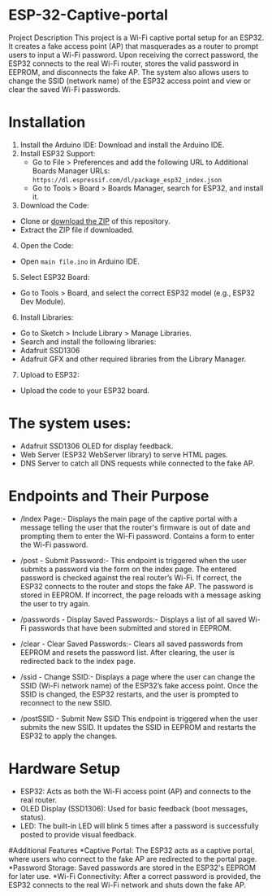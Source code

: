# ESP-32-Captive-portal
Project Description
This project is a Wi-Fi captive portal setup for an ESP32. It creates a fake access point (AP) that masquerades as a router to prompt users to input a Wi-Fi password. Upon receiving the correct password, the ESP32 connects to the real Wi-Fi router, stores the valid password in EEPROM, and disconnects the fake AP. The system also allows users to change the SSID (network name) of the ESP32 access point and view or clear the saved Wi-Fi passwords.

# Installation
1. Install the Arduino IDE: Download and install the Arduino IDE.
2. Install ESP32 Support:
    * Go to File > Preferences and add the following URL to Additional Boards Manager URLs:
      `https://dl.espressif.com/dl/package_esp32_index.json`
    * Go to Tools > Board > Boards Manager, search for ESP32, and install it.
3. Download the Code:
* Clone or [download the ZIP](https://github.com/SweetButter45/ESP-32-Captive-portal/archive/refs/heads/main.zip) of this repository.
* Extract the ZIP file if downloaded.
4. Open the Code:
* Open `main file.ino` in Arduino IDE.
5. Select ESP32 Board:
* Go to Tools > Board, and select the correct ESP32 model (e.g., ESP32 Dev Module).
6. Install Libraries:
  * Go to Sketch > Include Library > Manage Libraries.
  * Search and install the following libraries:
  * Adafruit SSD1306
  * Adafruit GFX and other required libraries from the Library Manager.
7. Upload to ESP32:
  * Upload the code to your ESP32 board.

# The system uses:

* Adafruit SSD1306 OLED for display feedback.
* Web Server (ESP32 WebServer library) to serve HTML pages.
* DNS Server to catch all DNS requests while connected to the fake AP.

# Endpoints and Their Purpose
* /Index Page:-
                    Displays the main page of the captive portal with a message telling the user that the router's firmware is out of date and prompting them to enter the Wi-Fi password.
                    Contains a form to enter the Wi-Fi password.
  
* /post - Submit Password:- 
                    This endpoint is triggered when the user submits a password via the form on the index page.
                    The entered password is checked against the real router’s Wi-Fi. If correct, the ESP32 connects to the router and stops the fake AP. The password is stored in EEPROM.
                    If incorrect, the page reloads with a message asking the user to try again.
  
* /passwords - Display Saved Passwords:- 
                    Displays a list of all saved Wi-Fi passwords that have been submitted and stored in EEPROM.
  
* /clear - Clear Saved Passwords:-
                    Clears all saved passwords from EEPROM and resets the password list.
                    After clearing, the user is redirected back to the index page.
  
* /ssid - Change SSID:-
                    Displays a page where the user can change the SSID (Wi-Fi network name) of the ESP32’s fake access point.
                    Once the SSID is changed, the ESP32 restarts, and the user is prompted to reconnect to the new SSID.
  
* /postSSID - Submit New SSID
                    This endpoint is triggered when the user submits the new SSID.
                    It updates the SSID in EEPROM and restarts the ESP32 to apply the changes.

# Hardware Setup
* ESP32: Acts as both the Wi-Fi access point (AP) and connects to the real router.
* OLED Display (SSD1306): Used for basic feedback (boot messages, status).
* LED: The built-in LED will blink 5 times after a password is successfully posted to provide visual feedback.

#Additional Features
*Captive Portal: The ESP32 acts as a captive portal, where users who connect to the fake AP are redirected to the portal page.
*Password Storage: Saved passwords are stored in the ESP32's EEPROM for later use.
*Wi-Fi Connectivity: After a correct password is provided, the ESP32 connects to the real Wi-Fi network and shuts down the fake AP.

